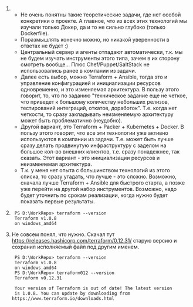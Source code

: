 1.
    - Не очень понятны такие теоретические задачи, где нет особой конкретики о проекте. А главное, что из всех этих технологий мы изучали только Докер, да и то не сильно глубоко (только Dockerfile).
    - Поразмышлять конечно можно, но никакой уверенности в ответах не будет :)
    - Центральный сервер и агенты отпадают автоматически, т.к. мы не будем изучать инструменты этого типа, зачем в их сторону смотреть вообще... Плюс Chef/Puppet/SaltStack не использовались ранее в компании из задачи.  
    - Далее есть выбор, можно Terraform + Ansible, тогда это и управление конфигурацией и инициализации ресурсов одновременно, и это изменяемая архитектура. В пользу этого говорит, то, что по заданию "техническое задание еще не четкое, что приведет к большому количеству небольших релизов, тестирований интеграций, откатов, доработок". Т.е. когда нет четкости, то сразу закладывать неизменяемую архитектуру может быть проблематично (неудобно).
    - Другой вариант, это Terraform + Packer + Kubernetes + Docker. В пользу этого говорит, что все эти технологии уже активно используются в компании из задачи. Т.е. может быть лучше сразу делать продвинутую инфраструктуру с заделом на большое кол-во внешних клиентов, т.е. сразу понадежнее, так сказать. Этот вариант - это инициализации ресурсов и неизменяемая архитектура.
    - Т.к. у меня нет опыта с большинством технологий из этого списка, то сразу угадать, что лучше - это сложно. Возможно, сначала лучше Terraform + Ansible для быстрого старта, а позже уже перейти на другой набор инструментов. Возможно, надо будет уточнить по срокам реализации, когда нужно будет показать первые результаты.
    
2.
        PS D:\WorkRepo> terraform --version
        Terraform v1.0.8
        on windows_amd64

3. Не совсем понял, что нужно. Скачал тут https://releases.hashicorp.com/terraform/0.12.31/ старую версию и сохранил исполняемый файл под другим именем.

        PS D:\WorkRepo> terraform --version
        Terraform v1.0.8
        on windows_amd64
        PS D:\WorkRepo> terraform012 --version
        Terraform v0.12.31
        
        Your version of Terraform is out of date! The latest version
        is 1.0.8. You can update by downloading from https://www.terraform.io/downloads.html
